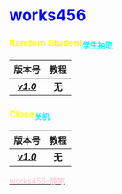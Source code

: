 # <span style="color:blue">works456</span>

### <span style="color:yellow">Random Student</span><span style="color:#0FF0FF"><sub>学生抽取</sub></span>

|**版本号**|**教程**|
|:---:|:---:|
|[***v1.0***](https://github.com/works456/works456/releases/download/RandomStudent1.0/Random.Student.1.0.msi)|**无**|

### <span style="color:yellow">Close</span><span style="color:#0FF0FF"><sub>关机</sub></span>

|**版本号**|**教程**|
|:---:|:---:|
|[***v1.0***](https://github.com/works456/works456/releases/download/Close1.0/Close.1.0.msi)|**无**|

[
<span style="color:pink">works456-静笔</span>](fiction.md)